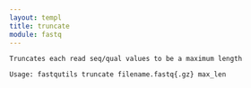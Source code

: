 ```yaml
---
layout: templ
title: truncate
module: fastq
---
```

    
    Truncates each read seq/qual values to be a maximum length
    
    Usage: fastqutils truncate filename.fastq{.gz} max_len
    
